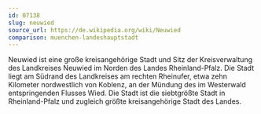 ```yaml
---
id: 07138
slug: neuwied
source_url: https://de.wikipedia.org/wiki/Neuwied
comparison: muenchen-landeshauptstadt
---
```


Neuwied ist eine große kreisangehörige Stadt und Sitz der Kreisverwaltung des Landkreises Neuwied im Norden des Landes Rheinland-Pfalz. Die Stadt liegt am Südrand des Landkreises am rechten Rheinufer, etwa zehn Kilometer nordwestlich von Koblenz, an der Mündung des im Westerwald entspringenden Flusses Wied. Die Stadt ist die siebtgrößte Stadt in Rheinland-Pfalz und zugleich größte kreisangehörige Stadt des Landes.
